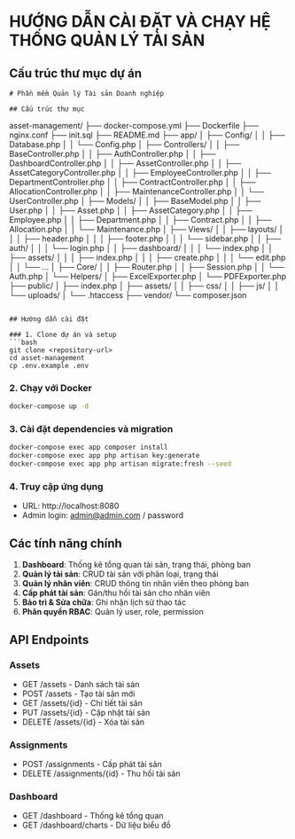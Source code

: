 # HƯỚNG DẪN CÀI ĐẶT VÀ CHẠY HỆ THỐNG QUẢN LÝ TÀI SẢN

## Cấu trúc thư mục dự án
```
# Phần mềm Quản lý Tài sản Doanh nghiệp

## Cấu trúc thư mục

```
asset-management/
├── docker-compose.yml
├── Dockerfile
├── nginx.conf
├── init.sql
├── README.md
├── app/
│   ├── Config/
│   │   ├── Database.php
│   │   └── Config.php
│   ├── Controllers/
│   │   ├── BaseController.php
│   │   ├── AuthController.php
│   │   ├── DashboardController.php
│   │   ├── AssetController.php
│   │   ├── AssetCategoryController.php
│   │   ├── EmployeeController.php
│   │   ├── DepartmentController.php
│   │   ├── ContractController.php
│   │   ├── AllocationController.php
│   │   ├── MaintenanceController.php
│   │   └── UserController.php
│   ├── Models/
│   │   ├── BaseModel.php
│   │   ├── User.php
│   │   ├── Asset.php
│   │   ├── AssetCategory.php
│   │   ├── Employee.php
│   │   ├── Department.php
│   │   ├── Contract.php
│   │   ├── Allocation.php
│   │   └── Maintenance.php
│   ├── Views/
│   │   ├── layouts/
│   │   │   ├── header.php
│   │   │   ├── footer.php
│   │   │   └── sidebar.php
│   │   ├── auth/
│   │   │   └── login.php
│   │   ├── dashboard/
│   │   │   └── index.php
│   │   ├── assets/
│   │   │   ├── index.php
│   │   │   ├── create.php
│   │   │   └── edit.php
│   │   └── ...
│   ├── Core/
│   │   ├── Router.php
│   │   ├── Session.php
│   │   └── Auth.php
│   └── Helpers/
│       ├── ExcelExporter.php
│       └── PDFExporter.php
├── public/
│   ├── index.php
│   ├── assets/
│   │   ├── css/
│   │   ├── js/
│   │   └── uploads/
│   └── .htaccess
├── vendor/
└── composer.json
```

## Hướng dẫn cài đặt

### 1. Clone dự án và setup
```bash
git clone <repository-url>
cd asset-management
cp .env.example .env
```

### 2. Chạy với Docker
```bash
docker-compose up -d
```

### 3. Cài đặt dependencies và migration
```bash
docker-compose exec app composer install
docker-compose exec app php artisan key:generate
docker-compose exec app php artisan migrate:fresh --seed
```

### 4. Truy cập ứng dụng
- URL: http://localhost:8080
- Admin login: admin@admin.com / password

## Các tính năng chính

1. **Dashboard**: Thống kê tổng quan tài sản, trạng thái, phòng ban
2. **Quản lý tài sản**: CRUD tài sản với phân loại, trạng thái
3. **Quản lý nhân viên**: CRUD thông tin nhân viên theo phòng ban
4. **Cấp phát tài sản**: Gán/thu hồi tài sản cho nhân viên
5. **Bảo trì & Sửa chữa**: Ghi nhận lịch sử thao tác
6. **Phân quyền RBAC**: Quản lý user, role, permission

## API Endpoints

### Assets
- GET /assets - Danh sách tài sản
- POST /assets - Tạo tài sản mới
- GET /assets/{id} - Chi tiết tài sản
- PUT /assets/{id} - Cập nhật tài sản
- DELETE /assets/{id} - Xóa tài sản

### Assignments
- POST /assignments - Cấp phát tài sản
- DELETE /assignments/{id} - Thu hồi tài sản

### Dashboard
- GET /dashboard - Thống kê tổng quan
- GET /dashboard/charts - Dữ liệu biểu đồ